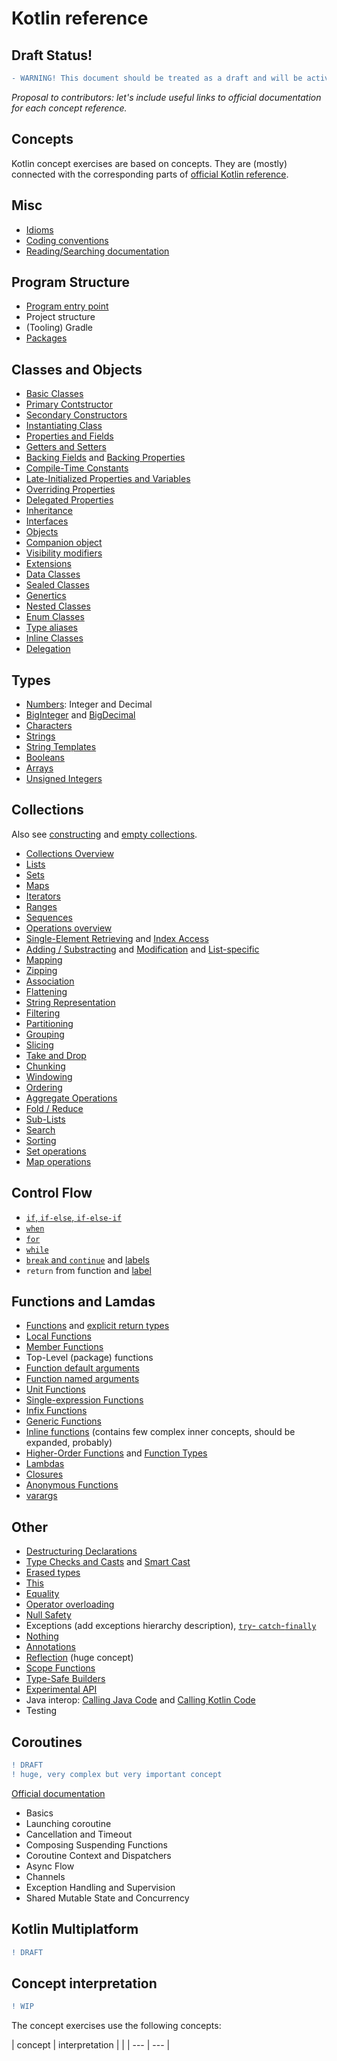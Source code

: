 # Kotlin reference

## Draft Status!

```diff
- WARNING! This document should be treated as a draft and will be actively changing. Sections that marked as WIP requires attention/rework from contributors.
```

_Proposal to contributors: let's include useful links to official documentation for each concept reference._

## Concepts

Kotlin concept exercises are based on concepts. They are (mostly) connected with the corresponding parts of [official Kotlin reference](https://kotlinlang.org/docs/reference/basic-syntax.html#defining-packages).

## Misc

- [Idioms](https://kotlinlang.org/docs/reference/idioms.html)
- [Coding conventions](https://kotlinlang.org/docs/reference/coding-conventions.html)
- [Reading/Searching documentation](https://kotlinlang.org/docs/reference/basic-syntax.html)

## Program Structure

- [Program entry point](https://kotlinlang.org/docs/reference/basic-syntax.html#program-entry-point)
- Project structure
- (Tooling) Gradle
- [Packages](https://kotlinlang.org/docs/reference/packages.html)

## Classes and Objects

- [Basic Classes](https://kotlinlang.org/docs/reference/classes.html#classes)
- [Primary Contstructor](https://kotlinlang.org/docs/reference/classes.html#constructors)
- [Secondary Constructors](https://kotlinlang.org/docs/reference/classes.html#constructors)
- [Instantiating Class](https://kotlinlang.org/docs/reference/classes.html#constructors)
- [Properties and Fields](https://kotlinlang.org/docs/reference/properties.html#declaring-properties)
- [Getters and Setters](https://kotlinlang.org/docs/reference/properties.html#getters-and-setters)
- [Backing Fields](https://kotlinlang.org/docs/reference/properties.html#backing-fields) and [Backing Properties](https://kotlinlang.org/docs/reference/properties.html#backing-properties)
- [Compile-Time Constants](https://kotlinlang.org/docs/reference/properties.html#compile-time-constants)
- [Late-Initialized Properties and Variables](https://kotlinlang.org/docs/reference/properties.html#late-initialized-properties-and-variables)
- [Overriding Properties](https://kotlinlang.org/docs/reference/classes.html#overriding-properties)
- [Delegated Properties](https://kotlinlang.org/docs/reference/delegated-properties.html)
- [Inheritance](https://kotlinlang.org/docs/reference/classes.html#inheritance)
- [Interfaces](https://kotlinlang.org/docs/reference/interfaces.html#interfaces)
- [Objects](https://kotlinlang.org/docs/reference/object-declarations.html#object-expressions-and-declarations)
- [Companion object](https://kotlinlang.org/docs/reference/object-declarations.html#companion-objects)
- [Visibility modifiers](https://kotlinlang.org/docs/reference/visibility-modifiers.html#visibility-modifiers)
- [Extensions](https://kotlinlang.org/docs/reference/extensions.html#extensions)
- [Data Classes](https://kotlinlang.org/docs/reference/data-classes.html#data-classes)
- [Sealed Classes](https://kotlinlang.org/docs/reference/sealed-classes.html)
- [Genertics](https://kotlinlang.org/docs/reference/generics.html#generics)
- [Nested Classes](https://kotlinlang.org/docs/reference/nested-classes.html)
- [Enum Classes](https://kotlinlang.org/docs/reference/enum-classes.html)
- [Type aliases](https://kotlinlang.org/docs/reference/type-aliases.html)
- [Inline Classes](https://kotlinlang.org/docs/reference/inline-classes.html)
- [Delegation](https://kotlinlang.org/docs/reference/delegation.html#delegation)

## Types

- [Numbers](https://kotlinlang.org/docs/reference/basic-types.html#numbers): Integer and Decimal
- [BigInteger](https://kotlinlang.org/api/latest/jvm/stdlib/kotlin/java.math.-big-integer/index.html) and [BigDecimal](https://kotlinlang.org/api/latest/jvm/stdlib/kotlin/java.math.-big-integer/to-big-decimal.html)
- [Characters](https://kotlinlang.org/docs/reference/basic-types.html#characters)
- [Strings](https://kotlinlang.org/docs/reference/basic-types.html#strings)
- [String Templates](https://kotlinlang.org/docs/reference/basic-types.html#string-templates)
- [Booleans](https://kotlinlang.org/docs/reference/basic-types.html#booleans)
- [Arrays](https://kotlinlang.org/docs/reference/basic-types.html#arrays)
- [Unsigned Integers](https://kotlinlang.org/docs/reference/basic-types.html#unsigned-integers)

## Collections

Also see [constructing](https://kotlinlang.org/docs/reference/constructing-collections.html#constructing-from-elements) and [empty collections](https://kotlinlang.org/docs/reference/constructing-collections.html#empty-collections).

- [Collections Overview](https://kotlinlang.org/docs/reference/collections-overview.html)
- [Lists](https://kotlinlang.org/docs/reference/collections-overview.html#list)
- [Sets](https://kotlinlang.org/docs/reference/collections-overview.html#set)
- [Maps](https://kotlinlang.org/docs/reference/collections-overview.html#map)
- [Iterators](https://kotlinlang.org/docs/reference/iterators.html#iterators)
- [Ranges](https://kotlinlang.org/docs/reference/ranges.html)
- [Sequences](https://kotlinlang.org/docs/reference/sequences.html#sequences)
- [Operations overview](https://kotlinlang.org/docs/reference/collection-operations.html)
- [Single-Element Retrieving](https://kotlinlang.org/docs/reference/collection-elements.html) and [Index Access](https://kotlinlang.org/docs/reference/list-operations.html#retrieving-elements-by-index)
- [Adding / Substracting](https://kotlinlang.org/docs/reference/collection-plus-minus.html) and [Modification](https://kotlinlang.org/docs/reference/collection-write.html) and [List-specific](https://kotlinlang.org/docs/reference/list-operations.html#list-write-operations)
- [Mapping](https://kotlinlang.org/docs/reference/collection-transformations.html#mapping)
- [Zipping](https://kotlinlang.org/docs/reference/collection-transformations.html#zipping)
- [Association](https://kotlinlang.org/docs/reference/collection-transformations.html#association)
- [Flattening](https://kotlinlang.org/docs/reference/collection-transformations.html#flattening)
- [String Representation](https://kotlinlang.org/docs/reference/collection-transformations.html#string-representation)
- [Filtering](https://kotlinlang.org/docs/reference/collection-filtering.html)
- [Partitioning](https://kotlinlang.org/docs/reference/collection-filtering.html#partitioning)
- [Grouping](https://kotlinlang.org/docs/reference/collection-grouping.html)
- [Slicing](https://kotlinlang.org/docs/reference/collection-parts.html#slice)
- [Take and Drop](https://kotlinlang.org/docs/reference/collection-parts.html#take-and-drop)
- [Chunking](https://kotlinlang.org/docs/reference/collection-parts.html#chunked)
- [Windowing](https://kotlinlang.org/docs/reference/collection-parts.html#windowed)
- [Ordering](https://kotlinlang.org/docs/reference/collection-ordering.html)
- [Aggregate Operations](https://kotlinlang.org/docs/reference/collection-aggregate.html)
- [Fold / Reduce](https://kotlinlang.org/docs/reference/collection-aggregate.html#fold-and-reduce)
- [Sub-Lists](https://kotlinlang.org/docs/reference/list-operations.html#retrieving-list-parts)
- [Search](https://kotlinlang.org/docs/reference/list-operations.html#finding-element-positions)
- [Sorting](https://kotlinlang.org/docs/reference/list-operations.html#sorting)
- [Set operations](https://kotlinlang.org/docs/reference/set-operations.html)
- [Map operations](https://kotlinlang.org/docs/reference/map-operations.html)

## Control Flow

- [`if`, `if-else`, `if-else-if`](https://kotlinlang.org/docs/reference/control-flow.html#if-expression)
- [`when`](https://kotlinlang.org/docs/reference/control-flow.html#when-expression)
- [`for`](https://kotlinlang.org/docs/reference/control-flow.html#for-loops)
- [`while`](https://kotlinlang.org/docs/reference/control-flow.html#while-loops)
- [`break` and `continue`](https://kotlinlang.org/docs/reference/control-flow.html#break-and-continue-in-loops) and [labels](https://kotlinlang.org/docs/reference/returns.html#break-and-continue-labels)
- `return` from function and [label](https://kotlinlang.org/docs/reference/returns.html#return-at-labels)

## Functions and Lamdas

- [Functions](https://kotlinlang.org/docs/reference/functions.html) and [explicit return types](https://kotlinlang.org/docs/reference/functions.html#explicit-return-types)
- [Local Functions](https://kotlinlang.org/docs/reference/functions.html#local-functions)
- [Member Functions](https://kotlinlang.org/docs/reference/functions.html#member-functions)
- Top-Level (package) functions
- [Function default arguments](https://kotlinlang.org/docs/reference/functions.html#default-arguments)
- [Function named arguments](https://kotlinlang.org/docs/reference/functions.html#named-arguments)
- [Unit Functions](https://kotlinlang.org/docs/reference/functions.html#unit-returning-functions)
- [Single-expression Functions](https://kotlinlang.org/docs/reference/functions.html#single-expression-functions)
- [Infix Functions](https://kotlinlang.org/docs/reference/functions.html#infix-notation)
- [Generic Functions](https://kotlinlang.org/docs/reference/functions.html#generic-functions)
- [Inline functions](https://kotlinlang.org/docs/reference/inline-functions.html) (contains few complex inner concepts, should be expanded, probably)
- [Higher-Order Functions](https://kotlinlang.org/docs/reference/lambdas.html#higher-order-functions) and [Function Types](https://kotlinlang.org/docs/reference/lambdas.html#function-types)
- [Lambdas](https://kotlinlang.org/docs/reference/lambdas.html#lambda-expressions-and-anonymous-functions)
- [Closures](https://kotlinlang.org/docs/reference/lambdas.html#closures)
- [Anonymous Functions](https://kotlinlang.org/docs/reference/lambdas.html#anonymous-functions)
- [varargs](https://kotlinlang.org/docs/reference/functions.html#variable-number-of-arguments-varargs)

## Other

- [Destructuring Declarations](https://kotlinlang.org/docs/reference/multi-declarations.html)
- [Type Checks and Casts](https://kotlinlang.org/docs/reference/typecasts.html) and [Smart Cast](https://kotlinlang.org/docs/reference/typecasts.html#smart-casts)
- [Erased types](https://kotlinlang.org/docs/reference/typecasts.html#type-erasure-and-generic-type-checks)
- [This](https://kotlinlang.org/docs/reference/this-expressions.html)
- [Equality](https://kotlinlang.org/docs/reference/equality.html)
- [Operator overloading](https://kotlinlang.org/docs/reference/operator-overloading.html)
- [Null Safety](https://kotlinlang.org/docs/reference/null-safety.html)
- Exceptions (add exceptions hierarchy description), [`try`-	`catch`-`finally`](https://kotlinlang.org/docs/reference/exceptions.html#exception-classes)
- [Nothing](https://kotlinlang.org/docs/reference/exceptions.html#the-nothing-type)
- [Annotations](https://kotlinlang.org/docs/reference/annotations.html)
- [Reflection](https://kotlinlang.org/docs/reference/reflection.html) (huge concept)
- [Scope Functions](https://kotlinlang.org/docs/reference/scope-functions.html)
- [Type-Safe Builders](https://kotlinlang.org/docs/reference/type-safe-builders.html)
- [Experimental API](https://kotlinlang.org/docs/reference/experimental.html)
- Java interop: [Calling Java Code](https://kotlinlang.org/docs/reference/java-interop.html) and [Calling Kotlin Code](https://kotlinlang.org/docs/reference/java-to-kotlin-interop.html)
- Testing

## Coroutines

```diff
! DRAFT
! huge, very complex but very important concept
```

[Official documentation](https://kotlinlang.org/docs/reference/coroutines/coroutines-guide.html)

- Basics
- Launching coroutine
- Cancellation and Timeout
- Composing Suspending Functions
- Coroutine Context and Dispatchers
- Async Flow
- Channels
- Exception Handling and Supervision
- Shared Mutable State and Concurrency

## Kotlin Multiplatform

```diff
! DRAFT
```

## Concept interpretation

```diff
! WIP
```

The concept exercises use the following concepts:

| concept | interpretation |
|
| --- | --- |
